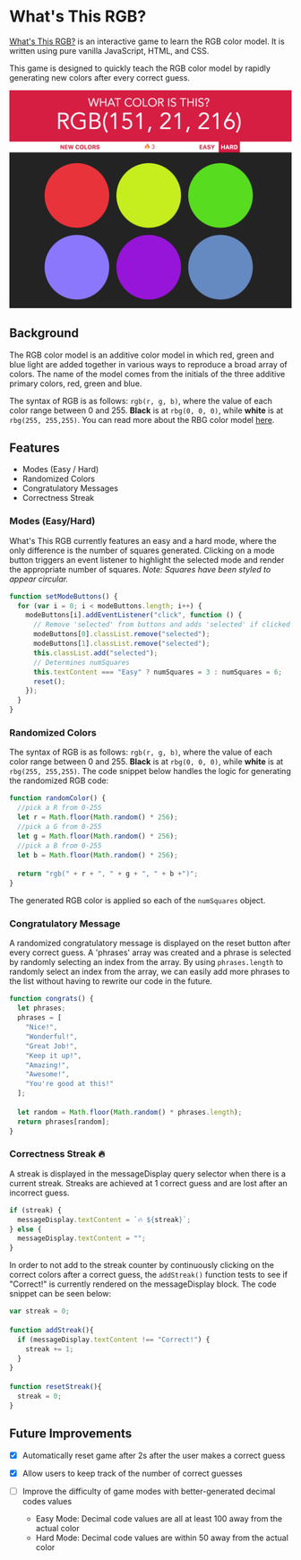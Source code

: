 # What's This RGB?

[What's This RGB?](http://vutpham.com/color-game) is an interactive game to learn the RGB color model. It is written using pure vanilla JavaScript, HTML, and CSS.

This game is designed to quickly teach the RGB color model by rapidly generating new colors after every correct guess.

![img](./images/game.png)

## Background

The RGB color model is an additive color model in which red, green and blue light are added together in various ways to reproduce a broad array of colors. The name of the model comes from the initials of the three additive primary colors, red, green and blue.

The syntax of RGB is as follows: `rgb(r, g, b)`, where the value of each color range between 0 and 255. **Black** is at `rbg(0, 0, 0)`, while **white** is at `rbg(255, 255,255)`. You can read more about the RBG color model [here](https://en.wikipedia.org/wiki/RGB_color_model).

## Features
- Modes (Easy / Hard)
- Randomized Colors
- Congratulatory Messages
- Correctness Streak

### Modes (Easy/Hard)

What's This RGB currently features an easy and a hard mode, where the only difference is the number of squares generated. Clicking on a mode button triggers an event listener to highlight the selected mode and render the appropriate number of squares. *Note:  Squares have been styled to appear circular.*

```javascript
function setModeButtons() {
  for (var i = 0; i < modeButtons.length; i++) {
    modeButtons[i].addEventListener("click", function () {
      // Remove 'selected' from buttons and adds 'selected' if clicked
      modeButtons[0].classList.remove("selected");
      modeButtons[1].classList.remove("selected");
      this.classList.add("selected");
      // Determines numSquares
      this.textContent === "Easy" ? numSquares = 3 : numSquares = 6;
      reset();
    });
  }
}
```

### Randomized Colors

The syntax of RGB is as follows: `rgb(r, g, b)`, where the value of each color range between 0 and 255. **Black** is at `rbg(0, 0, 0)`, while **white** is at `rbg(255, 255,255)`. The code snippet below handles the logic for generating the randomized RGB code:

```javascript
function randomColor() {
  //pick a R from 0-255
  let r = Math.floor(Math.random() * 256);
  //pick a G from 0-255
  let g = Math.floor(Math.random() * 256);
  //pick a B from 0-255
  let b = Math.floor(Math.random() * 256);

  return "rgb(" + r + ", " + g + ", " + b +")";
}
```

The generated RGB color is applied so each of the `numSquares` object.

### Congratulatory Message

A randomized congratulatory message is displayed on the reset button after every correct guess. A 'phrases' array was created and a phrase is selected by randomly selecting an index from the array. By using `phrases.length` to randomly select an index from the array, we can easily add more phrases to the list without having to rewrite our code in the future.

```javascript
function congrats() {
  let phrases;
  phrases = [
    "Nice!",
    "Wonderful!",
    "Great Job!",
    "Keep it up!",
    "Amazing!",
    "Awesome!",
    "You're good at this!"
  ];

  let random = Math.floor(Math.random() * phrases.length);
  return phrases[random];
}
```

### Correctness Streak 🔥

A streak is displayed in the messageDisplay query selector when there is a current streak. Streaks are achieved at 1 correct guess and are lost after an incorrect guess.

```javascript
if (streak) {
  messageDisplay.textContent = `🔥 ${streak}`;
} else {
  messageDisplay.textContent = "";
}
```

In order to not add to the streak counter by continuously clicking on the correct colors after a correct guess, the `addStreak()` function tests to see if "Correct!" is currently rendered on the messageDisplay block.  The code snippet can be seen below:  

```javascript
var streak = 0;

function addStreak(){
  if (messageDisplay.textContent !== "Correct!") {
    streak += 1;
  }
}

function resetStreak(){
  streak = 0;
}
```

## Future Improvements
- [x] Automatically reset game after 2s after the user makes a correct guess
- [x] Allow users to keep track of the number of correct guesses

- [ ] Improve the difficulty of game modes with better-generated decimal codes values
    - Easy Mode:  Decimal code values are all at least 100 away from the actual color
    - Hard Mode:  Decimal code values are within 50 away from the actual color
